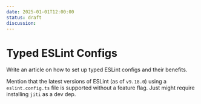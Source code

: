 ```yaml
---
date: 2025-01-01T12:00:00
status: draft
discussion:
---
```

# Typed ESLint Configs

Write an article on how to set up typed ESLint configs and their benefits.

Mention that the latest versions of ESLint (as of `v9.18.0`) using a `eslint.config.ts` file is supported without a feature flag. Just might require installing `jiti` as a dev dep.
